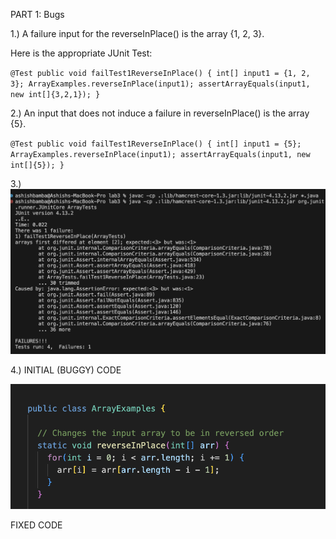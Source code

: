 PART 1: Bugs

1.) A failure input for the reverseInPlace() is the array {1, 2, 3}.

Here is the appropriate JUnit Test:

 `@Test
  public void failTest1ReverseInPlace() {
    int[] input1 = {1, 2, 3};
    ArrayExamples.reverseInPlace(input1);
    assertArrayEquals(input1, new int[]{3,2,1});
  }`


2.) An input that does not induce a failure in reverseInPlace() is the array {5}. 


` @Test
  public void failTest1ReverseInPlace() {
    int[] input1 = {5};
    ArrayExamples.reverseInPlace(input1);
    assertArrayEquals(input1, new int[]{5});
  } `

3.) ![Image](SymptomOutput.png)

4.) INITIAL (BUGGY) CODE

![Image](InitialCode)

FIXED CODE




